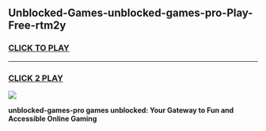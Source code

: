 
## Unblocked-Games-unblocked-games-pro-Play-Free-rtm2y
<h3>
<a href="https://premium76.site?title=unblocked-games-pro&ref=15A">CLICK TO PLAY</a></h3>
<hr>

<h3>
<a href="https://premium76.site?title=unblocked-games-pro&ref=15A">CLICK 2 PLAY</a>
  
</h3>

<a href="https://premium76.site?title=unblocked-games-pro&ref=15A"><img src="https://clearcache.store/games.png"></a>


**unblocked-games-pro games unblocked: Your Gateway to Fun and Accessible Online Gaming**
